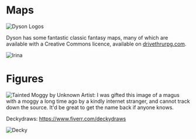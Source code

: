 # Maps
![Dyson Logos](Dyson_Logos/green_tower.svg)

Dyson has some fantastic classic fantasy maps, many of which are available with a Creative Commons licence, available on [drivethrurpg.com](https://www.drivethrurpg.com/product/263380/Dyson-Logos-Commercial-Map-Pack-2018).

![Irina](Irina/greylands.jpg)

# Figures

![Tainted Moggy by Unknown Artist: I was gifted this image of a magus with a moggy a long time ago by a kindly internet stranger, and cannot track down the source.
It'd be great to get the name back if anyone knows.
](Unknown/wizard_and_cat.jpg)

Deckydraws: https://www.fiverr.com/deckydraws

![Decky](Decky/necromancer.svg)
